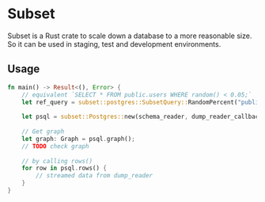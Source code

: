# Subset

Subset is a Rust crate to scale down a database to a more reasonable size. So it can be used in staging, test and development environments.

## Usage

```rust
fn main() -> Result<(), Error> {
    // equivalent `SELECT * FROM public.users WHERE random() < 0.05;`
    let ref_query = subset::postgres::SubsetQuery::RandomPercent("public", "users", 5);
    
    let psql = subset::Postgres::new(schema_reader, dump_reader_callback, ref_query)?;
    
    // Get graph
    let graph: Graph = psql.graph();
    // TODO check graph
    
    // by calling rows()
    for row in psql.rows() {
        // streamed data from dump_reader
    }
}
```
